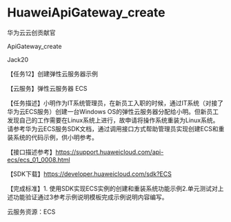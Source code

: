 # HuaweiApiGateway_create
华为云云创贡献官

ApiGateway_create

Jack20

【任务12】创建弹性云服务器示例

【云服务】弹性云服务器 ECS

【任务描述】小明作为IT系统管理员，在新员工入职的时候，通过IT系统（对接了华为云ECS服务）创建一台Windows OS的弹性云服务器分配给小明。但新员工发现自己的工作需要在Linux系统上进行，故申请将操作系统重装为Linux系统。请参考华为云ECS服务SDK文档，通过调用接口方式帮助管理员实现创建ECS和重装系统的代码示例，供小明参考。

【接口描述参考】https://support.huaweicloud.com/api-ecs/ecs_01_0008.html

【SDK下载】https://developer.huaweicloud.com/sdk?ECS

【完成标准】1. 使用SDK实现ECS实例的创建和重装系统功能示例2.单元测试对上述功能验证通过3参考示例说明模板完成示例说明内容编写。

云服务资源：ECS 